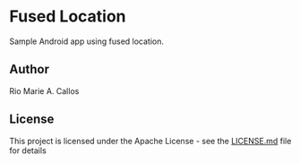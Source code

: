 # Fused Location

Sample Android app using fused location.

## Author

Rio Marie A. Callos

## License

This project is licensed under the Apache License - see the [LICENSE.md](LICENSE.md) file for details
